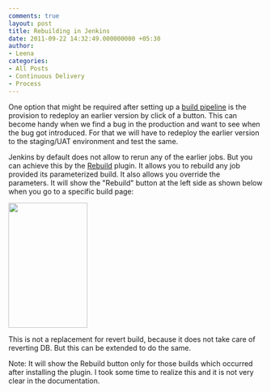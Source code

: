 ```yaml
---
comments: true
layout: post
title: Rebuilding in Jenkins
date: 2011-09-22 14:32:49.000000000 +05:30
author: 
- Leena
categories:
- All Posts
- Continuous Delivery
- Process
---
```

<div>

One option that might be required after setting up a <a href="/2011/07/continuous-delivery-using-jenkins-build-pipeline/">build pipeline</a> is the provision to redeploy an earlier version by click of a button. This can become handy when we find a bug in the production and want to see when the bug got introduced. For that we will have to redeploy the earlier version to the staging/UAT environment and test the same.

Jenkins by default does not allow to rerun any of the earlier jobs. But you can achieve this by the <a href="https://wiki.jenkins-ci.org/display/JENKINS/Rebuild+Plugin">Rebuild</a> plugin. It allows you to rebuild any job provided its parameterized build. It also allows you override the parameters. It will show the "Rebuild" button at the left side as shown below when you go to a specific build page:

<img src="/images/rebuild.png" alt="" width="156" height="247" />

This is not a replacement for revert build, because it does not take care of reverting DB. But this can be extended to do the same.

Note: It will show the Rebuild button only for those builds which occurred after installing the plugin. I took some time to realize this and it is not very clear in the documentation.

</div>
